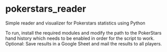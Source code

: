 # pokerstars_reader

Simple reader and visualizer for Pokerstars statistics using Python

To run, install the required modules and modify the path to the PokerStars hand history which needs to be enabled in order for the script to work.
Optional: Save results in a Google Sheet and mail the results to all players.
